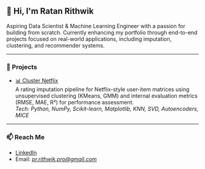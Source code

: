 ## 👋 Hi, I'm Ratan Rithwik

Aspiring Data Scientist & Machine Learning Engineer with a passion for building from scratch. Currently enhancing my portfolio through end-to-end projects focused on real-world applications, including imputation, clustering, and recommender systems.

---

### 🚀 Projects

- [📊 Cluster Netflix](https://github.com/pr-rithwik/cluster_netflix)  
  A rating imputation pipeline for Netflix-style user-item matrices using unsupervised clustering (KMeans, GMM) and internal evaluation metrics (RMSE, MAE, R²) for performance assessment.  
  *Tech: Python, NumPy, Scikit-learn, Matplotlib, KNN, SVD, Autoencoders, MICE*


---

### 📫 Reach Me
- [LinkedIn](https://www.linkedin.com/in/ratan-rithwik/)
- Email: *pr.rithwik.pro@gmail.com*
